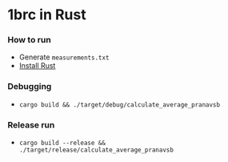 # 1brc in Rust

### How to run
* Generate `measurements.txt` 
* [Install Rust](https://www.rust-lang.org/tools/install)

### Debugging
* `cargo build && ./target/debug/calculate_average_pranavsb`

### Release run
* `cargo build --release && ./target/release/calculate_average_pranavsb`

